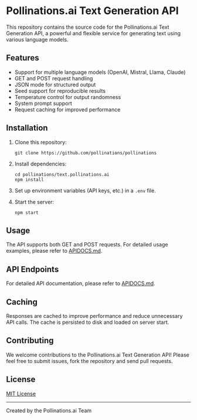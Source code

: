 # Pollinations.ai Text Generation API

This repository contains the source code for the Pollinations.ai Text Generation API, a powerful and flexible service for generating text using various language models.

## Features

- Support for multiple language models (OpenAI, Mistral, Llama, Claude)
- GET and POST request handling
- JSON mode for structured output
- Seed support for reproducible results
- Temperature control for output randomness
- System prompt support
- Request caching for improved performance

## Installation

1. Clone this repository:
   ```
   git clone https://github.com/pollinations/pollinations
   ```

2. Install dependencies:
   ```
   cd pollinations/text.pollinations.ai
   npm install
   ```

3. Set up environment variables (API keys, etc.) in a `.env` file.

4. Start the server:
   ```
   npm start
   ```

## Usage

The API supports both GET and POST requests. For detailed usage examples, please refer to [APIDOCS.md](../APIDOCS.md).

## API Endpoints

For detailed API documentation, please refer to [APIDOCS.md](../APIDOCS.md).

## Caching

Responses are cached to improve performance and reduce unnecessary API calls. The cache is persisted to disk and loaded on server start.

## Contributing

We welcome contributions to the Pollinations.ai Text Generation API! Please feel free to submit issues, fork the repository and send pull requests.

## License

[MIT License](LICENSE)

---

Created by the Pollinations.ai Team
